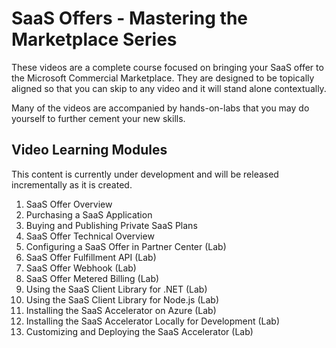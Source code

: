 # SaaS Offers - Mastering the Marketplace Series

These videos are a complete course focused on bringing your SaaS offer to the Microsoft Commercial Marketplace. They are designed to be topically aligned so that you can skip to any video and it will stand alone contextually.

Many of the videos are accompanied by hands-on-labs that you may do yourself to further cement your new skills.

## Video Learning Modules

This content is currently under development and will be released incrementally as it is created.

1. SaaS Offer Overview
1. Purchasing a SaaS Application
1. Buying and Publishing Private SaaS Plans 
1. SaaS Offer Technical Overview
1. Configuring a SaaS Offer in Partner Center (Lab)
1. SaaS Offer Fulfillment API (Lab)
1. SaaS Offer Webhook (Lab)
1. SaaS Offer Metered Billing (Lab)
1. Using the SaaS Client Library for .NET (Lab)
1. Using the SaaS Client Library for Node.js (Lab)
1. Installing the SaaS Accelerator on Azure (Lab)
1. Installing the SaaS Accelerator Locally for Development (Lab)
1. Customizing and Deploying the SaaS Accelerator (Lab)

<!-- ([Lab](./buying-and-publishing-private-saas-offers/README.md)) -->